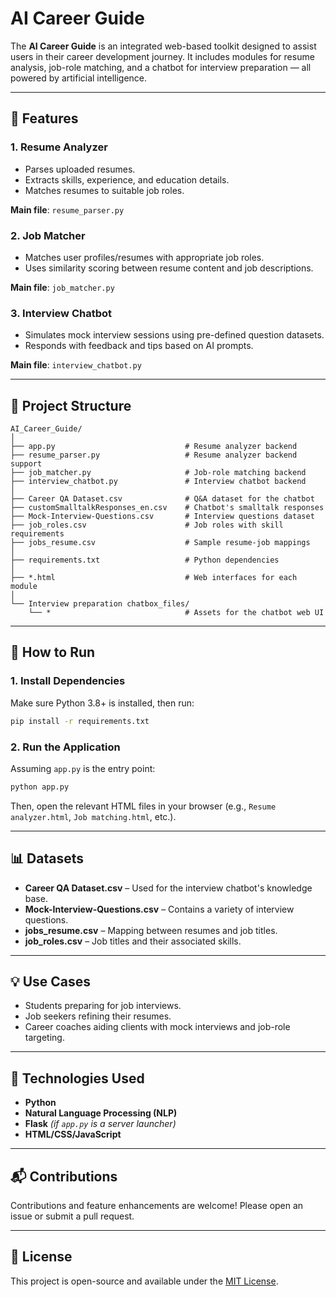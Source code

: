 
# AI Career Guide

The **AI Career Guide** is an integrated web-based toolkit designed to assist users in their career development journey. It includes modules for resume analysis, job-role matching, and a chatbot for interview preparation — all powered by artificial intelligence.

---

## 🔧 Features

### 1. **Resume Analyzer**
- Parses uploaded resumes.
- Extracts skills, experience, and education details.
- Matches resumes to suitable job roles.

**Main file**: `resume_parser.py`

### 2. **Job Matcher**
- Matches user profiles/resumes with appropriate job roles.
- Uses similarity scoring between resume content and job descriptions.

**Main file**: `job_matcher.py`

### 3. **Interview Chatbot**
- Simulates mock interview sessions using pre-defined question datasets.
- Responds with feedback and tips based on AI prompts.

**Main file**: `interview_chatbot.py`

---

## 📁 Project Structure

```
AI_Career_Guide/
│
├── app.py                             # Resume analyzer backend 
├── resume_parser.py                   # Resume analyzer backend support
├── job_matcher.py                     # Job-role matching backend
├── interview_chatbot.py               # Interview chatbot backend
│
├── Career QA Dataset.csv              # Q&A dataset for the chatbot
├── customSmalltalkResponses_en.csv    # Chatbot's smalltalk responses
├── Mock-Interview-Questions.csv       # Interview questions dataset
├── job_roles.csv                      # Job roles with skill requirements
├── jobs_resume.csv                    # Sample resume-job mappings
│
├── requirements.txt                   # Python dependencies
│
├── *.html                             # Web interfaces for each module
│
└── Interview preparation chatbox_files/
    └── *                              # Assets for the chatbot web UI
```

---

## 🚀 How to Run

### 1. **Install Dependencies**
Make sure Python 3.8+ is installed, then run:
```bash
pip install -r requirements.txt
```

### 2. **Run the Application**
Assuming `app.py` is the entry point:
```bash
python app.py
```

Then, open the relevant HTML files in your browser (e.g., `Resume analyzer.html`, `Job matching.html`, etc.).

---

## 📊 Datasets

- **Career QA Dataset.csv** – Used for the interview chatbot's knowledge base.
- **Mock-Interview-Questions.csv** – Contains a variety of interview questions.
- **jobs_resume.csv** – Mapping between resumes and job titles.
- **job_roles.csv** – Job titles and their associated skills.

---

## 💡 Use Cases

- Students preparing for job interviews.
- Job seekers refining their resumes.
- Career coaches aiding clients with mock interviews and job-role targeting.

---

## 🤖 Technologies Used

- **Python**
- **Natural Language Processing (NLP)**
- **Flask** *(if `app.py` is a server launcher)*
- **HTML/CSS/JavaScript**

---

## 📬 Contributions

Contributions and feature enhancements are welcome! Please open an issue or submit a pull request.

---

## 📄 License

This project is open-source and available under the [MIT License](LICENSE).
